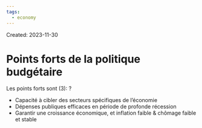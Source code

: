 ```yaml
---
tags:
  - economy
---
```

Created: 2023-11-30

# Points forts de la politique budgétaire

Les points forts sont (3):
?
- Capacité à cibler des secteurs spécifiques de l’économie
- Dépenses publiques efficaces en période de profonde récession
- Garantir une croissance économique, et inflation faible & chômage faible et stable
<!--SR:!2024-01-05,18,210-->

